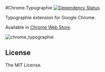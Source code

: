 #Chrome.Typographie [![Dependency Status](https://gemnasium.com/badges/github.com/asleepwalker/chrome.typographie.svg)](https://gemnasium.com/github.com/asleepwalker/chrome.typographie)

Typographie extension for Google Chrome.

Available in [Chrome Web Store](https://chrome.google.com/webstore/detail/typographie/afgfkjihapfjmakkehjopdkoljnebape).

<img src="https://cloud.githubusercontent.com/assets/5080313/3565904/5ad9d7fa-0adb-11e4-8112-6be6dcdb26b0.png" alt="chrome_typographie" />

## License

The MIT License.